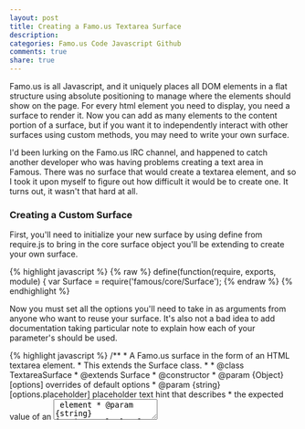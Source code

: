 ```yaml
---
layout: post
title: Creating a Famo.us Textarea Surface
description: 
categories: Famo.us Code Javascript Github
comments: true
share: true
---
```


Famo.us is all Javascript, and it uniquely places all DOM elements in a flat structure using absolute positioning to manage where the elements should show on the page. For every html element you need to display, you need a surface to render it. Now you can add as many elements to the content portion of a surface, but if you want it to independently interact with other surfaces using custom methods, you may need to write your own surface.

I'd been lurking on the Famo.us IRC channel, and happened to catch another developer who was having problems creating a text area in Famous. There was no surface that would create a textarea element, and so I took it upon myself to figure out how difficult it would be to create one. It turns out, it wasn't that hard at all. 

### Creating a Custom Surface

First, you'll need to initialize your new surface by using define from require.js to bring in the core surface object you'll be extending to create your own surface.

{% highlight javascript %}
{% raw %}
define(function(require, exports, module) {
    var Surface = require('famous/core/Surface');
{% endraw %}
{% endhighlight %}

Now you must set all the options you'll need to take in as arguments from anyone who want to reuse your surface. It's also not a bad idea to add documentation taking particular note to explain how each of your parameter's should be used.

{% highlight javascript %}
    /**
     * A Famo.us surface in the form of an HTML textarea element.
     *   This extends the Surface class.
     *
     * @class TextareaSurface
     * @extends Surface
     * @constructor
     * @param {Object} [options] overrides of default options
     * @param {string} [options.placeholder] placeholder text hint that describes
     *  the expected value of an <textarea> element
     * @param {string} [options.value] value of text
     * @param {string} [options.name] specifies the name of textarea
     * @param {string} [options.wrap] specify 'hard' or 'soft' wrap for textarea
     * @param {number} [options.cols] number of columns in textarea
     * @param {number} [options.rows] number of rows in textarea
     */
    function TextareaSurface(options) {
        this._placeholder = options.placeholder || '';
        this._value       = options.value || '';
        this._name        = options.name || '';
        this._wrap        = options.wrap || '';
        this._cols        = options.cols || '';
        this._rows        = options.rows || '';

        Surface.apply(this, arguments);
        this.on('click', this.focus.bind(this));
    }

{% endhighlight %}

In the TextareaSurface function, I've defined the list of default values if someone doesn't define use an argument. This is an important practice, and though I've left them all blank, it would be easy to come back and set some other values as default.

Next, use Object.create() to specify the core Surface object that you want to link as the prototype. This will help to extend the Surface object, allowing it to be more useful by giving Javascript another object to examine for similar properties and methods. We are creating a specialized surface after all:
{% highlight javascript %}
    TextareaSurface.prototype = Object.create(Surface.prototype);
    TextareaSurface.prototype.constructor = TextareaSurface;

    TextareaSurface.prototype.elementType = 'textarea';
    TextareaSurface.prototype.elementClass = 'famous-surface';
{% endhighlight %}

Now, if someone doesn't send in an entire object to create our new kind of Surface, we want to include chainable extension methods that make it possible to easily modify the surface once it's been created in memory. This is what the majority of the file's contents: methods which will set values in place of the defaults defined at the top of the file.

Again, it's wise to document the usage of the extension method and whether it triggers a repaint or not. In this case, the method can be overridden by another property, the size property, so I've noted as much and included an example:
{% highlight javascript %}
    /**
     * Set the number of columns visible in the textarea.
     *   Note: Overridden by surface size; set width to true. (eg. size: [true, *])
     *         Triggers a repaint next tick.
     *
     * @method setColumns
     * @param {number} num columns in textarea surface
     * @return {TextareaSurface} this, allowing method chaining.
     */
    TextareaSurface.prototype.setColumns = function setColumns(num) {
        this._cols = num;
        this._contentDirty = true;
        return this;
    };
{% endhighlight %}

The last step is to place the element into the document as a new node. Famous calls this deploying the component. It could be a good practice to include some tests for blank values and avoid changing the element if the values were never set. This is more efficient and helps avoid empty attributes on elements.

{% highlight javascript %}
    /**
     * Place the document element this component manages into the document.
     *
     * @private
     * @method deploy
     * @param {Node} target document parent of this container
     */
    TextareaSurface.prototype.deploy = function deploy(target) {
        if (this._placeholder !== '') target.placeholder = this._placeholder;
        if (this._value !== '') target.value = this._value;
        if (this._name !== '') target.name = this._name;
        if (this._wrap !== '') target.wrap = this._wrap;
        if (this._cols !== '') target.cols = this._cols;
        if (this._rows !== '') target.rows = this._rows;
    };

    module.exports = TextareaSurface;
});
{% endhighlight %}
The last line exports the new surface as a new module for Require.js to use, and for you to include in any of the rest of your Famous app.

You will really learn a ton by jumping into the code and figuring Famous out, reading it line by line. I certainly have learned plenty. I've posted this new surface in a forked version of the main Famous/Surface repository here: [TextareaSurface.js](https://github.com/jabbrass/surfaces/blob/d9d6838ba34f2012d632eac619d009d80aa329c5/TextareaSurface.js).
Feel free to check it out and play with it for yourself!
